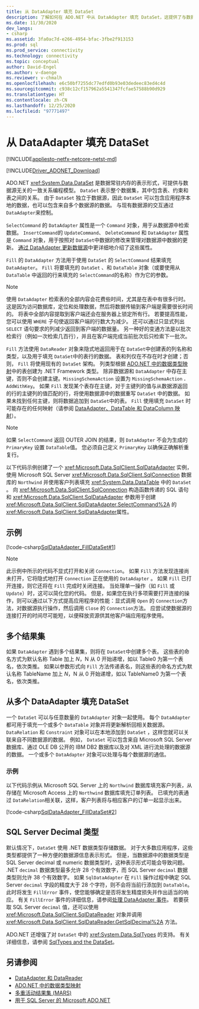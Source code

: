 ```yaml
---
title: 从 DataAdapter 填充 DataSet
description: 了解如何在 ADO.NET 中从 DataAdapter 填充 DataSet，这提供了与数据源无关的一致关系编程模型。
ms.date: 11/30/2020
dev_langs:
- csharp
ms.assetid: 3fa0ac7d-e266-4954-bfac-3fbe2f913153
ms.prod: sql
ms.prod_service: connectivity
ms.technology: connectivity
ms.topic: conceptual
author: David-Engel
ms.author: v-daenge
ms.reviewer: v-chmalh
ms.openlocfilehash: e6c50bf7255dc77edfd0b93e03dedeec83ed4c4d
ms.sourcegitcommit: c938c12cf157962a5541347fcfae57588b90d929
ms.translationtype: HT
ms.contentlocale: zh-CN
ms.lasthandoff: 12/25/2020
ms.locfileid: "97771497"
---
```

# <a name="populate-a-dataset-from-a-dataadapter"></a>从 DataAdapter 填充 DataSet

[!INCLUDE[appliesto-netfx-netcore-netst-md](../../includes/appliesto-netfx-netcore-netst-md.md)]

[!INCLUDE[Driver_ADONET_Download](../../includes/driver_adonet_download.md)]

ADO.NET <xref:System.Data.DataSet> 是数据常驻内存的表示形式，可提供与数据源无关的一致关系编程模型。 `DataSet` 表示整个数据集，其中包含表、约束和表之间的关系。 由于 `DataSet` 独立于数据源，因此 `DataSet` 可以包含应用程序本地的数据，也可以包含来自多个数据源的数据。 与现有数据源的交互通过 `DataAdapter`来控制。

`SelectCommand` 的 `DataAdapter` 属性是一个 `Command` 对象，用于从数据源中检索数据。 `InsertCommand`的 `UpdateCommand`、 `DeleteCommand` 和 `DataAdapter` 属性是 `Command` 对象，用于按照对 `DataSet`中数据的修改来管理对数据源中数据的更新。 [通过 DataAdapter 更新数据源](update-data-sources-with-dataadapters.md)中更详细地介绍了这些属性。

`Fill` 的 `DataAdapter` 方法用于使用 `DataSet` 的 `SelectCommand` 结果填充 `DataAdapter`。 `Fill` 将要填充的 `DataSet` 、和 `DataTable` 对象（或要使用从 `DataTable` 中返回的行来填充的 `SelectCommand`的名称）作为它的参数。

> [!NOTE]
> 使用 `DataAdapter` 检索表的全部内容会花费些时间，尤其是在表中有很多行时。 这是因为访问数据库，定位和处理数据，然后将数据传输到客户端是需要很长时间的。 将表中全部内容提取到客户端还会在服务器上锁定所有行。 若要提高性能，您可以使用 `WHERE` 子句使返回客户端的行数大为减少。 还可以通过只显式列出 `SELECT` 语句要求的列减少返回到客户端的数据量。 另一种好的变通方法是以批次检索行（例如一次检索几百行），并且在客户端完成当前批次后只检索下一批次。

`Fill` 方法使用 `DataReader` 对象来隐式地返回用于在 `DataSet`中创建表的列名称和类型，以及用于填充 `DataSet`中的表行的数据。 表和列仅在不存在时才创建；否则， `Fill` 将使用现有的 `DataSet` 架构。 列类型根据 [ADO.NET 中的数据类型映射](data-type-mappings-ado-net.md)中的表创建为 .NET Framework 类型。 除非数据源和 `DataAdapter` 中存在主键，否则不会创建主键。`MissingSchemaAction` 设置为 `MissingSchemaAction` **.** `AddWithKey`。 如果 `Fill` 发现某个表存在主键，对于主键列的值与从数据源返回的行的主键列的值匹配的行，将使用数据源中的数据重写 `DataSet` 中的数据。 如果未找到任何主键，则将数据追加到 `DataSet`中的表。 `Fill` 使用填充 `DataSet` 时可能存在的任何映射（请参阅 [DataAdapter、DataTable 和 DataColumn 映射](dataadapter-datatable-datacolumn-mappings.md)）。

> [!NOTE]
> 如果 `SelectCommand` 返回 OUTER JOIN 的结果，则 `DataAdapter` 不会为生成的 `PrimaryKey` 设置 `DataTable`值。 您必须自己定义 `PrimaryKey` 以确保正确解析重复行。

以下代码示例创建了一个 <xref:Microsoft.Data.SqlClient.SqlDataAdapter> 实例，使用 Microsoft SQL Server <xref:Microsoft.Data.SqlClient.SqlConnection> 数据库的 `Northwind` 并使用客户列表填充 <xref:System.Data.DataTable> 中的 `DataSet` 。 向 <xref:Microsoft.Data.SqlClient.SqlConnection> 构造函数传递的 SQL 语句和 <xref:Microsoft.Data.SqlClient.SqlDataAdapter> 参数用于创建 <xref:Microsoft.Data.SqlClient.SqlDataAdapter.SelectCommand%2A> 的 <xref:Microsoft.Data.SqlClient.SqlDataAdapter>属性。

## <a name="example"></a>示例

[!code-csharp[SqlDataAdapter_FillDataSet#1](~/../sqlclient/doc/samples/SqlDataAdapter_FillDataSet.cs#1)]

> [!NOTE]
> 此示例中所示的代码不显式打开和关闭 `Connection`。 如果 `Fill` 方法发现连接尚未打开，它将隐式地打开 `Connection` 正在使用的 `DataAdapter` 。 如果 `Fill` 已打开连接，则它还将在 `Fill` 完成时关闭连接。 当处理单一操作（如 `Fill` 或 `Update`）时，这可以简化您的代码。 但是，如果您在执行多项需要打开连接的操作，则可以通过以下方式提高应用程序的性能：显式调用 `Open` 的 `Connection`方法，对数据源执行操作，然后调用 `Close` 的 `Connection`方法。 应尝试使数据源的连接打开的时间尽可能短，以便释放资源供其他客户端应用程序使用。

## <a name="multiple-result-sets"></a>多个结果集

如果 `DataAdapter` 遇到多个结果集，则将在 `DataSet`中创建多个表。 这些表的命名方式为默认名称 Table 加上 *N*，N 从 0 开始递增，如以 Table0 为第一个表名，依次类推。 如果以参数形式向 `Fill` 方法传递表名，则这些表的命名方式为默认名称 TableName 加上 *N*，N 从 0 开始递增，如以 TableName0 为第一个表名，依次类推。  
  
## <a name="populate-a-dataset-from-multiple-dataadapters"></a>从多个 DataAdapter 填充 DataSet  

一个 `DataSet` 可以与任意数量的 `DataAdapter` 对象一起使用。 每个 `DataAdapter` 都可用于填充一个或多个 `DataTable` 对象并将更新解析回相关数据源。 `DataRelation` 和 `Constraint` 对象可以在本地添加到 `DataSet` ，这样您就可以关联来自不同数据源的数据。 例如， `DataSet` 可以包含来自 Microsoft SQL Server 数据库、通过 OLE DB 公开的 IBM DB2 数据库以及对 XML 进行流处理的数据源的数据。 一个或多个 `DataAdapter` 对象可以处理与每个数据源的通信。  
  
### <a name="example"></a>示例  

以下代码示例从 Microsoft SQL Server 上的 `Northwind` 数据库填充客户列表，从存储在 Microsoft Access 上的 `Northwind` 数据库填充订单列表。 已填充的表通过 `DataRelation`相关联，这样，客户列表将与相应客户的订单一起显示出来。

[!code-csharp[SqlDataAdapter_FillDataSet#2](~/../sqlclient/doc/samples/SqlDataAdapter_FillDataSet.cs#2)]

## <a name="sql-server-decimal-type"></a>SQL Server Decimal 类型

默认情况下，`DataSet` 使用 .NET 数据类型存储数据。 对于大多数应用程序，这些类型都提供了一种方便的数据源信息表示形式。 但是，当数据源中的数据类型是 SQL Server decimal 或 numeric 数据类型时，这种表示形式可能会导致问题。 .NET `decimal` 数据类型最多允许 28 个有效数字，而 SQL Server `decimal` 数据类型则允许 38 个有效数字。 如果 `SqlDataAdapter` 在 `Fill` 操作过程中确定 SQL Server `decimal` 字段的精度大于 28 个字符，则不会将当前行添加到 `DataTable`。 此时将发生 `FillError` 事件，使您能够确定是否将发生精度损失并作出适当的响应。 有关 `FillError` 事件的详细信息，请参阅[处理 DataAdapter 事件](handle-dataadapter-events.md)。 若要获取 SQL Server `decimal` 值，还可以使用 <xref:Microsoft.Data.SqlClient.SqlDataReader> 对象并调用 <xref:Microsoft.Data.SqlClient.SqlDataReader.GetSqlDecimal%2A> 方法。

ADO.NET 还增强了对 `DataSet` 中的 <xref:System.Data.SqlTypes> 的支持。 有关详细信息，请参阅 [SqlTypes and the DataSet](./sql/sqltypes-dataset.md)。

## <a name="see-also"></a>另请参阅

- [DataAdapter 和 DataReader](dataadapters-datareaders.md)
- [ADO.NET 中的数据类型映射](data-type-mappings-ado-net.md)
- [多重活动结果集 (MARS)](./sql/multiple-active-result-sets-mars.md)
- [用于 SQL Server 的 Microsoft ADO.NET](microsoft-ado-net-sql-server.md)
